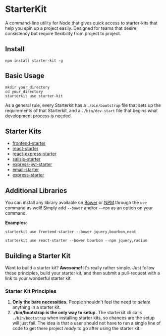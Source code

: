 # StarterKit
A command-line utility for Node that gives quick access to starter-kits that
help you spin up a project easily. Designed for teams that desire consistency
but require flexibility from project to project.

## Install
```
npm install starter-kit -g
```

## Basic Usage
```
mkdir your_directory
cd your_directory
starterkit use starter-kit
```

As a general rule, every Starterkit has a `./bin/bootstrap` file that sets up
the requirements of that Starterkit, and a `./bin/dev-start` file that begins
what development process is needed.

## Starter Kits
- [frontend-starter](https://github.com/mikemclaren/frontend-starter.git)
- [react-starter](https://github.com/mikemclaren/react-starter.git)
- [react-express-starter](https://github.com/mikemclaren/react-express-starter.git)
- [sailsjs-starter](https://github.com/sq1agency/sailsjs-starter.git)
- [express-jwt-starter](https://github.com/mikemclaren/express-jwt-starter.git)
- [email-starter](https://github.com/sq1agency/email-starter.git)
- [express-starter](https://github.com/mikemclaren/express-starter)

## Additional Libraries
You can install any library available on [Bower](http://bower.io) or
[NPM](https://www.npmjs.com) through the
`use` command as well! Simply add `--bower` and/or `--npm` as an option on
your command.

__Examples__:
```
starterkit use frontend-starter --bower jquery,bourbon,neat
```

```
starterkit use react-starter --bower bourbon --npm jquery,radium
```

## Building a Starter Kit
Want to build a starter kit? __Awesome!__ It's really rather simple. Just follow
these principles, build your starter kit, and then submit a pull-request with a
link to your wonderful starter kit.

### Starter Kit Principles
1. __Only the bare necessities.__ People shouldn't feel the need to _delete_
anything in a starter kit.
2. __./bin/bootstrap is the only way to setup.__ The starterkit cli calls
`./bin/bootstrap` when installing starter kits, so chances are the setup will
just fail. The idea is that a user should not have to run a single line of code
to get there project _ready_ to go after using the starter kit.
